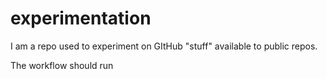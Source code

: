 # experimentation
I am a repo used to experiment on GItHub "stuff" available to public repos.  

The workflow should run
